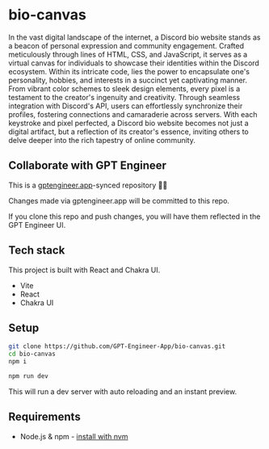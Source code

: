 # bio-canvas

In the vast digital landscape of the internet, a Discord bio website stands as a beacon of personal expression and community engagement. Crafted meticulously through lines of HTML, CSS, and JavaScript, it serves as a virtual canvas for individuals to showcase their identities within the Discord ecosystem. Within its intricate code, lies the power to encapsulate one's personality, hobbies, and interests in a succinct yet captivating manner. From vibrant color schemes to sleek design elements, every pixel is a testament to the creator's ingenuity and creativity. Through seamless integration with Discord's API, users can effortlessly synchronize their profiles, fostering connections and camaraderie across servers. With each keystroke and pixel perfected, a Discord bio website becomes not just a digital artifact, but a reflection of its creator's essence, inviting others to delve deeper into the rich tapestry of online community.








## Collaborate with GPT Engineer

This is a [gptengineer.app](https://gptengineer.app)-synced repository 🌟🤖

Changes made via gptengineer.app will be committed to this repo.

If you clone this repo and push changes, you will have them reflected in the GPT Engineer UI.

## Tech stack

This project is built with React and Chakra UI.

- Vite
- React
- Chakra UI

## Setup

```sh
git clone https://github.com/GPT-Engineer-App/bio-canvas.git
cd bio-canvas
npm i
```

```sh
npm run dev
```

This will run a dev server with auto reloading and an instant preview.

## Requirements

- Node.js & npm - [install with nvm](https://github.com/nvm-sh/nvm#installing-and-updating)
